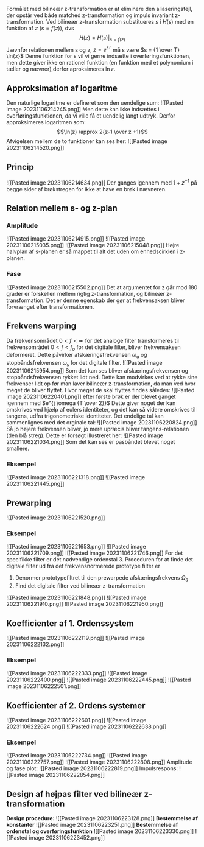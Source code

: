 Formålet med bilineær z-transformation er at eliminere den aliaseringsfejl, der opstår ved både matched z-transformation og impuls invariant z-transformation.
Ved bilineær z-transformation substitueres $s$ i $H(s)$ med en funktion af $z$ ($s=f(z)$), dvs
$$H(z) = H(s) \vert _{s=f(z)}$$
Jævnfør relationen mellem s og z, $z = e^{sT}$ må s være $s = {1 \over T} \ln{z}$ 
Denne funktion for s vil vi gerne indsætte i overføringsfunktionen, men dette giver ikke en rationel funktion (en funktion med et polynomium i tæller og nævner),derfor aproksimeres $\ln{z}$.

## Approksimation af logaritme
Den naturlige logaritme er defineret som den uendelige sum:
![[Pasted image 20231106214245.png]]
Men dette kan ikke indsættes i overføringsfunktionen, da vi ville få et uendelig langt udtryk.
Derfor approksimeres logaritmen som:
$$\ln(z) \approx 2{z-1 \over z +1}$$
Afvigelsen mellem de to funktioner kan ses her:
![[Pasted image 20231106214520.png]]

## Princip
![[Pasted image 20231106214634.png]]
Der ganges igennem med $1+z^{-1}$ på begge sider af brøkstregen for ikke at have en brøk i nævneren.

## Relation mellem s- og z-plan
### Amplitude
![[Pasted image 20231106214915.png]]
![[Pasted image 20231106215035.png]]
![[Pasted image 20231106215048.png]]
Højre halvplan af s-planen er så mappet til alt det uden om enhedscirklen i z-planen.

### Fase
![[Pasted image 20231106215502.png]]
Det at argumentet for z går mod 180 grader er forskellen mellem rigtig z-transformation, og bilineær z-transformation. Det er denne egenskab der gør at frekvensaksen bliver forvrænget efter transformationen.
## Frekvens warping
Da frekvensområdet $0< f <∞$ for det analoge filter transformeres til frekvensområdet $0< f < f_o$ for det digitale filter, bliver frekvensaksen deformeret. Dette påvirker afskæringsfrekvensen $ω_a$ og stopbåndsfrekvensen $ω_s$ for det digitale filter.
![[Pasted image 20231106215954.png]]
Som det kan ses bliver afskæringsfrekvensen og stopbåndsfrekvensen rykket lidt ned. Dette kan modvirkes ved at rykke sine frekvenser lidt op før man laver bilineær z-transformation, da man ved hvor meget de bliver flyttet.
Hvor meget de skal flyttes findes således:
![[Pasted image 20231106220401.png]]
efter første brøk er der blevet ganget igennem med $e^{j \omega {T \over 2}}$ 
Dette giver noget der kan omskrives ved hjælp af eulers identiteter, og det kan så videre omskrives til tangens, udfra trigonometriske identiteter.
Det endelige tal kan sammenlignes med det orginale tal:
![[Pasted image 20231106220824.png]]
Så jo højere frekvensen bliver, jo mere upræcis bliver tangens-relationen (den blå streg).
Dette er forsøgt illustreret her:
![[Pasted image 20231106221034.png]]
Som det kan ses er pasbåndet blevet noget smallere. 

### Eksempel
![[Pasted image 20231106221318.png]]
![[Pasted image 20231106221445.png]]

## Prewarping
![[Pasted image 20231106221520.png]]

### Eksempel
![[Pasted image 20231106221653.png]]
![[Pasted image 20231106221709.png]]
![[Pasted image 20231106221746.png]]
For det specifikke filter er det nødvendige ordenstal 3.
Proceduren for at finde det digitale filter ud fra det frekvensnormerede prototype filter er
1. Denormer prototypefiltret til den prewarpede afskæringsfrekvens $Ω_a$ 
2. Find det digitale filter ved bilineær z-transformation

![[Pasted image 20231106221848.png]]
![[Pasted image 20231106221910.png]]
![[Pasted image 20231106221950.png]]

## Koefficienter af 1. Ordenssystem
![[Pasted image 20231106222119.png]]
![[Pasted image 20231106222132.png]]

### Eksempel
![[Pasted image 20231106222333.png]]
![[Pasted image 20231106222400.png]]
![[Pasted image 20231106222445.png]]
![[Pasted image 20231106222501.png]]

## Koefficienter af 2. Ordens systemer
![[Pasted image 20231106222601.png]]
![[Pasted image 20231106222624.png]]
![[Pasted image 20231106222638.png]]

### Eksempel
![[Pasted image 20231106222734.png]]
![[Pasted image 20231106222757.png]]
![[Pasted image 20231106222808.png]]
Amplitude og fase plot:
![[Pasted image 20231106222819.png]]
Impulsrespons:
![[Pasted image 20231106222854.png]]

## Design af højpas filter ved bilineær z-transformation
**Design procedure:**
![[Pasted image 20231106223128.png]]
**Bestemmelse af konstanter**
![[Pasted image 20231106223251.png]]
**Bestemmelse af ordenstal og overføringsfunktion**
![[Pasted image 20231106223330.png]]
![[Pasted image 20231106223452.png]]
